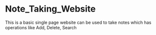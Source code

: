 # Note_Taking_Website
This is a basic single page website can be used to take notes which has operations like Add, Delete, Search
